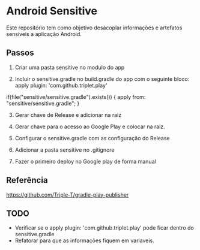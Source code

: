 Android Sensitive
===================================

Este repositório tem como objetivo desacoplar informações e artefatos sensiveis a aplicação Android.

Passos
--------------
1. Criar uma pasta sensitive no modulo do app

2. Incluir o sensitive.gradle no build.gradle do app com o seguinte bloco:
apply plugin: 'com.github.triplet.play'

if(file("sensitive/sensitive.gradle").exists()) {
    apply from: "sensitive/sensitive.gradle";
}

3. Gerar chave de Release e adicionar na raiz

4. Gerar chave para o acesso ao Google Play e colocar na raiz.

5. Configurar o sensitive.gradle com as configuração do Release

6. Adicionar a pasta sensitive no .gitignore

7. Fazer o primeiro deploy no Google play de forma manual

Referência
-------
https://github.com/Triple-T/gradle-play-publisher



TODO
------
- Verificar se o apply plugin: 'com.github.triplet.play' pode ficar dentro do sensitive.gradle
- Refatorar para que as informações fiquem em variaveis.
